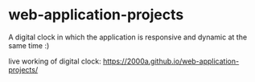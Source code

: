 # web-application-projects
A digital clock in which the application is responsive and dynamic at the same time :)

live working of digital clock: https://2000a.github.io/web-application-projects/
